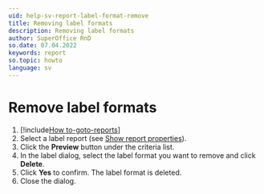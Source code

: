 ```yaml
---
uid: help-sv-report-label-format-remove
title: Removing label formats
description: Removing label formats
author: SuperOffice RnD
so.date: 07.04.2022
keywords: report
so.topic: howto
language: sv
---
```


# Remove label formats

1. [!include[How to-goto-reports](../includes/goto-reports.md)]
2. Select a label report (see [Show report properties][1]).
3. Click the **Preview** button under the criteria list.
4. In the label dialog, select the label format you want to remove and click **Delete**.
5. Click **Yes** to confirm. The label format is deleted.
6. Close the dialog.

<!-- Referenced links -->
[1]: ../properties.md

<!-- Referenced images -->

